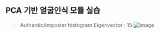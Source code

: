 ## PCA 기반 얼굴인식 모듈 실습
> Authentic/imposter histogram
> Eigenvector : 15
> ![image](https://user-images.githubusercontent.com/82637549/127787661-5c5b8721-d2c8-4c42-9955-9f1dcc555045.png)
